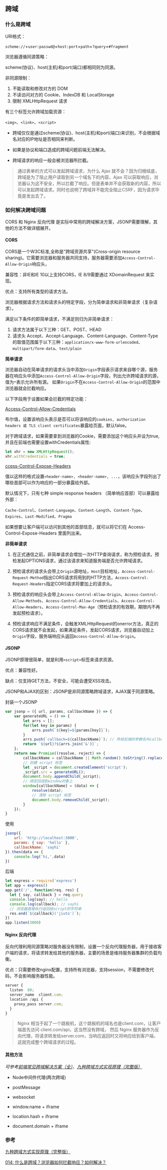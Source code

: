 ## 跨域

### 什么是跨域

URI格式：

`scheme://`+`user:passwd@`+`host:port`+`path`+`?query`+`#fragment`

浏览器遵循同源策略：

scheme(协议)、host(主机)和port(端口)都相同则为同源。

非同源限制：

1. 不能读取和修改对方的 DOM
2. 不读访问对方的 Cookie、IndexDB 和 LocalStorage
3. 限制 XMLHttpRequest 请求

有三个标签允许跨域加载资源：

`<img>`、`<link>`、`<script>`

+ 跨域仅仅是通过scheme(协议)、host(主机)和port(端口)来识别，不会根据域名对应的IP地址是否相同来判断。

+ 如果是协议和端口造成的跨域问题前端无法解决。

+ 跨域请求的响应一般会被浏览器所拦截。

> 通过表单的方式可以发起跨域请求，为什么 Ajax 就不会？因为归根结底，跨域是为了阻止用户读取到另一个域名下的内容，Ajax 可以获取响应，浏览器认为这不安全，所以拦截了响应。但是表单并不会获取新的内容，所以可以发起跨域请求。同时也说明了跨域并不能完全阻止CSRF，因为请求毕竟是发出去了。

### 如何解决跨域问题

CORS 和 Nginx 反向代理 是实际中常用的跨域解决方案，JSONP需要理解，其他的方法不做详细展开。

#### CORS

CORS是一个W3C标准,全称是"跨域资源共享"(Cross-origin resource sharing)。它需要浏览器和服务器共同支持，服务器需要添加`Access-Control-Allow-Origin`响应头，

兼容性：非IE和IE 10以上支持CORS，IE 8/9需要通过 XDomainRequest 来实现。

优点：支持所有类型的请求方法。

浏览器根据请求方法和请求头的特定字段，分为简单请求和非简单请求（复杂请求）。

满足以下条件的即简单请求，不满足则归为非简单请求：
1. 请求方法属于以下三种：GET、POST、HEAD
2. 请求头 Accept、Accept-Language、Content-Language、Content-Type的取值范围属于以下三种：`application/x-www-form-urlencoded`、`multipart/form-data`、`text/plain`

**简单请求**

浏览器自动在简单请求的请求头当中添加`Origin`字段表示请求来自哪个源，服务器在响应头中添加`Access-Control-Allow-Origin`字段，列出允许跨域请求的源，值为`*`表示允许所有源。
如果`Origin`不在`Access-Control-Allow-Origin`的范围中浏览器就会拦截响应。

以下字段用于设置如果会拦截的特定功能：

[Access-Control-Allow-Credentials](https://developer.mozilla.org/zh-CN/docs/Web/HTTP/Headers/Access-Control-Allow-Credentials)

布尔值，设置该响应头表示是否可以将该响应的`cookies, authorization headers 或 TLS client certificates`暴露给页面，默认false。

对于跨域请求，如果需要拿到浏览器的Cookie，需要添加这个响应头并设为true, 并且在前端也需要设置withCredentials属性:

``` js
let xhr = new XMLHttpRequest();
xhr.withCredentials = true;
```

[ccess-Control-Expose-Headers](https://developer.mozilla.org/zh-CN/docs/Web/HTTP/Headers/Access-Control-Expose-Headers)

值以这样的格式设置`<header-name>, <header-name>, ...`，该响应头字段列出了哪些首部可以作为响应的一部分暴露给外部。

默认情况下，只有七种 simple response headers （简单响应首部）可以暴露给外部：

`Cache-Control`、`Content-Language`、`Content-Length`、`Content-Type`、`Expires`、`Last-Modified`、`Pragma`

如果想要让客户端可以访问到其他的首部信息，就可以将它们在 Access-Control-Expose-Headers 里面列出来。

**非简单请求**

1. 在正式通信之前，非简单请求会增加一次HTTP查询请求，称为预检请求。预检发起OPTIONS请求，通过该请求来知道服务端是否允许跨域请求。

2. 预检请求的请求头会带上`Origin`源地址，`Host`目标地址，`Access-Control-Request-Method`指出CORS请求将用到的HTTP方法，`Access-Control-Request-Headers`指定CORS请求将要加上的请求头。

3. 预检请求的响应头会带上`Access-Control-Allow-Origin`、`Access-Control-Allow-Methods`、`Access-Control-Allow-Credentials`、`Access-Control-Allow-Headers`、`Access-Control-Max-Age`（预检请求的有效期，期限内不再发起预检请求）。

4. 预检请求响应不满足条件，会触发XMLHttpRequest的onerror方法，真正的CORS请求就不会发起，如果满足条件，发起CORS请求，浏览器自动加上`Origin`字段，服务端响应头返回`Access-Control-Allow-Origin`。

#### JSONP

JSONP原理很简单，就是利用`<script>`标签来请求资源。

优点：兼容性好。

缺点：仅支持GET方法，不安全，可能会遭受XSS攻击。

JSONP和AJAX的区别：JSONP是非同源策略跨域请求，AJAX属于同源策略。

封装一个JSONP

``` js
var jsonp = ({ url, params, callbackName }) => {
    var generateURL = () => {
        let arrs = [];
        for(let key in params) {
            arrs.push(`${key}=${params[key]}`);
        }
        arrs.push(`callback=${callbackName}`); // 传给后端的参数名叫callback
        return `${url}?${arrs.join('&')}`;
    };
    return new Promise((resolve, reject) => {
        callbackName = callbackName || Math.random().toString().replace('.', ''); 
        // 创建 script 标签
        let _script = document.createElement('script');
        _script.src = generateURL();
        document.body.appendChild(_script);
        // 绑定回调到window对象上
        window[callbackName] = (data) => {
            resolve(data);
            // 清除 script 标签
            document.body.removeChild(_script);
        }
    });
}
```

使用

``` js
jsonp({
    url: 'http://localhost:3000',
    params: { say: 'hello' },
    callbackName: 'sayhi'
}).then(data => {
    console.log('hi,',data)
})
```

后端

``` js
let express = require('express')
let app = express()
app.get('/', function(req, res) {
  let { say, callback } = req.query
  console.log(say); // hello
  console.log(callback); // sayhi
  // 浏览器直接执行返回给script的字符串
  res.end(`${callback}('jiuto')`);
})
app.listen(3000)
```

#### Nginx 反向代理

反向代理利用同源策略对服务器没有限制，设置一个反向代理服务器，用于接收客户端的请求，将请求转发给其他的服务器，主要的场景是维持服务器集群的负载均衡。

优点：只需要修改nginx配置，支持所有浏览器，支持session，不需要修改代码，不会影响服务器性能。

``` js
server {
  listen  80;
  server_name  client.com;
  location /api {
    proxy_pass server.com;
  }
}
```

> Nginx 相当于起了一个跳板机，这个跳板机的域名也是client.com，让客户端首先访问 client.com/api，这当然没有跨域，
> 然后 Nginx 服务器作为反向代理，将请求转发给server.com，当响应返回时又将响应给到客户端，这就完成整个跨域请求的过程。

#### 其他方法

*可参考[前端常见跨域解决方案（全）](https://segmentfault.com/a/1190000011145364)、[九种跨域方式实现原理（完整版）](https://juejin.cn/post/6844903767226351623#heading-5)*

+ Node中间件代理(两次跨域)

+ postMessage

+ websocket

+ window.name + iframe

+ location.hash + iframe

+ document.domain + iframe

### 参考

[九种跨域方式实现原理（完整版）](https://juejin.cn/post/6844903767226351623#heading-5)

[014: 什么是跨域？浏览器如何拦截响应？如何解决？](https://juejin.cn/post/6844904100035821575#heading-67)

